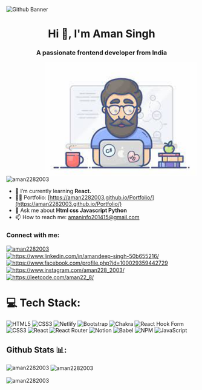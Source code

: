 ![Github Banner](https://github.com/aman2282003/aman2282003/assets/131010086/6ae9fd75-2268-447b-bca5-b9036095e273)

<h1 align="center">Hi 👋, I'm Aman Singh</h1>
<h3 align="center">A passionate frontend developer from India</h3>
<img align="right" alt="coding" width="400" src="./download.jpeg">

<p align="left"> <img src="https://komarev.com/ghpvc/?username=aman2282003&label=Profile%20views&color=0e75b6&style=flat" alt="aman2282003" /> </p>

- 🌱 I’m currently learning **React.**
- 👨‍💻 Portfolio: [https://aman2282003.github.io/Portfolio/](https://aman2282003.github.io/Portfolio/)
- 💬 Ask me about **Html css Javascript Python**
- 📫 How to reach me: amaninfo201415@gmail.com

<h3 align="left">Connect with me:</h3>
<p align="left">
  <a href="https://codepen.io/aman2282003" target="_blank"><img align="center" src="https://raw.githubusercontent.com/rahuldkjain/github-profile-readme-generator/master/src/images/icons/Social/codepen.svg" alt="aman2282003" height="30" width="40" /></a>
  <a href="https://www.linkedin.com/in/amandeep-singh-50b655216/" target="_blank"><img align="center" src="https://raw.githubusercontent.com/rahuldkjain/github-profile-readme-generator/master/src/images/icons/Social/linked-in-alt.svg" alt="https://www.linkedin.com/in/amandeep-singh-50b655216/" height="30" width="40" /></a>
  <a href="https://www.facebook.com/profile.php?id=100029359442729" target="_blank"><img align="center" src="https://raw.githubusercontent.com/rahuldkjain/github-profile-readme-generator/master/src/images/icons/Social/facebook.svg" alt="https://www.facebook.com/profile.php?id=100029359442729" height="30" width="40" /></a>
  <a href="https://www.instagram.com/aman228_2003/" target="_blank"><img align="center" src="https://raw.githubusercontent.com/rahuldkjain/github-profile-readme-generator/master/src/images/icons/Social/instagram.svg" alt="https://www.instagram.com/aman228_2003/" height="30" width="40" /></a>
  <a href="https://leetcode.com/aman22_8/" target="_blank"><img align="center" src="https://raw.githubusercontent.com/rahuldkjain/github-profile-readme-generator/master/src/images/icons/Social/leet-code.svg" alt="https://leetcode.com/aman22_8/" height="30" width="40" /></a>
</p>

# 💻 Tech Stack:
![HTML5](https://img.shields.io/badge/html5-%23E34F26.svg?style=for-the-badge&logo=html5&logoColor=white) ![CSS3](https://img.shields.io/badge/css3-%231572B6.svg?style=for-the-badge&logo=css3&logoColor=white) ![Netlify](https://img.shields.io/badge/netlify-%23000000.svg?style=for-the-badge&logo=netlify&logoColor=#00C7B7) ![Bootstrap](https://img.shields.io/badge/bootstrap-%238511FA.svg?style=for-the-badge&logo=bootstrap&logoColor=white) ![Chakra](https://img.shields.io/badge/chakra-%234ED1C5.svg?style=for-the-badge&logo=chakraui&logoColor=white) ![React Hook Form](https://img.shields.io/badge/React%20Hook%20Form-%23EC5990.svg?style=for-the-badge&logo=reacthookform&logoColor=white) ![CSS3](https://img.shields.io/badge/css3-%231572B6.svg?style=for-the-badge&logo=css3&logoColor=white) ![React](https://img.shields.io/badge/react-%2320232a.svg?style=for-the-badge&logo=react&logoColor=%2361DAFB) ![React Router](https://img.shields.io/badge/React_Router-CA4245?style=for-the-badge&logo=react-router&logoColor=white) ![Notion](https://img.shields.io/badge/Notion-%23000000.svg?style=for-the-badge&logo=notion&logoColor=white) ![Babel](https://img.shields.io/badge/Babel-F9DC3e?style=for-the-badge&logo=babel&logoColor=black)  ![NPM](https://img.shields.io/badge/NPM-%23CB3837.svg?style=for-the-badge&logo=npm&logoColor=white) ![JavaScript](https://img.shields.io/badge/javascript-%23323330.svg?style=for-the-badge&logo=javascript&logoColor=%23F7DF1E)


## Github Stats 📊:

<p><img align="left" src="https://github-readme-stats.vercel.app/api/top-langs?username=aman2282003&show_icons=true&locale=en&layout=compact" alt="aman2282003" /></p>

<p>&nbsp;<img align="center" src="https://github-readme-stats.vercel.app/api?username=aman2282003&show_icons=true&locale=en" alt="aman2282003" /></p>

<p><img align="center" src="https://github-readme-streak-stats.herokuapp.com/?user=aman2282003&" alt="aman2282003" /></p>
